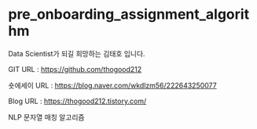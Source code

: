 # pre_onboarding_assignment_algorithm

Data Scientist가 되길 희망하는 김태호 입니다.

GIT URL : https://github.com/thogood212

숏에세이 URL : https://blog.naver.com/wkdlzm56/222643250077

Blog URL : https://thogood212.tistory.com/

NLP 문자열 매칭 알고리즘

